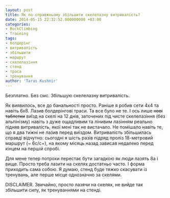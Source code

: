 ```yaml
---
layout: post
title: Як по-справжньому збільшити скелелазну витривалість?
date: 2014-05-15 22:32:52.000000000 +03:00
categories:
- RockClimbing
- Training
tags:
- болдерінг
- витривалість
- збільшити
- маршрут
- скелелазіння
- стенд
- траса
- тренування
author: 'Taras Kushnir'
---
```


Безплатно. Без смс. Збільшую скелелазну витривалість.

Як виявилось, все до банальності просто. Раніше я робив сети 4х4 та навіть 6х8. Лазив болдерінгові траси. Та все було не те. І ось лише <del>нові таблетки</del> виїзд на скелі на 12 днів, заточених під чисте скелелазіння (без альпінізму) навіть з дуже ощадливим та лінивим лазінням реально підняв витривалість, якої мені так не вистачало. Не помішало навіть те, що я два тижні не лазив перед виїздом. Витривалість збільшилась справді відчутно: сьогодні я шість разів підряд проліз 18-метровий маршрут (~ 6с/c+), на якому місяць назад зависав недалеко перед кінцем на першій спробі.

Для мене тепер потрохи перестає бути загадкою як люди лазять 8a і вище. Просто треба лазити на скелях достатньо часто. І форма приходить сама собою. Я думаю, стенд буде тяжко скасувати із тренувань, але перше місце однозначно за скелями.

DISCLAIMER. Звичайно, просто лазячи на скелях, не вийде так збільшити силу, як тренуваннями на стенді.
